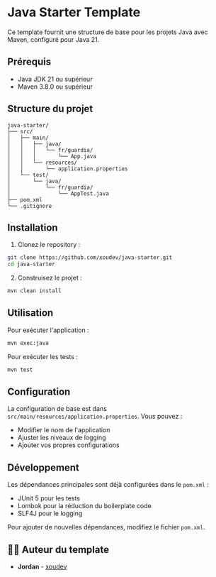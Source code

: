 # Java Starter Template

Ce template fournit une structure de base pour les projets Java avec Maven, configuré pour Java 21.

## Prérequis

- Java JDK 21 ou supérieur
- Maven 3.8.0 ou supérieur

## Structure du projet

```
java-starter/
├── src/
│   ├── main/
│   │   ├── java/
│   │   │   └── fr/guardia/
│   │   │       └── App.java
│   │   └── resources/
│   │       └── application.properties
│   └── test/
│       └── java/
│           └── fr/guardia/
│               └── AppTest.java
├── pom.xml
└── .gitignore
```

## Installation

1. Clonez le repository :
```bash
git clone https://github.com/xoudev/java-starter.git
cd java-starter
```

2. Construisez le projet :
```bash
mvn clean install
```

## Utilisation

Pour exécuter l'application :
```bash
mvn exec:java
```

Pour exécuter les tests :
```bash
mvn test
```

## Configuration

La configuration de base est dans `src/main/resources/application.properties`. Vous pouvez :
- Modifier le nom de l'application
- Ajuster les niveaux de logging
- Ajouter vos propres configurations

## Développement

Les dépendances principales sont déjà configurées dans le `pom.xml` :
- JUnit 5 pour les tests
- Lombok pour la réduction du boilerplate code
- SLF4J pour le logging

Pour ajouter de nouvelles dépendances, modifiez le fichier `pom.xml`.

## 👨‍💻 Auteur du template

- **Jordan** - [xoudev](https://github.com/xoudev)
